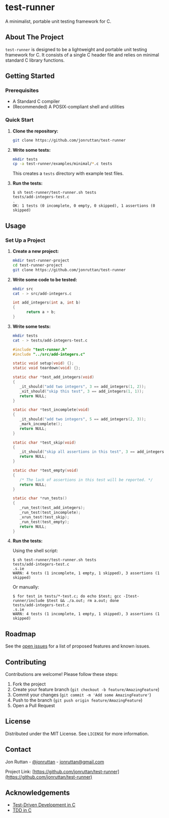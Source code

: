 # test-runner

A minimalist, portable unit testing framework for C.

## About The Project

`test-runner` is designed to be a lightweight and portable unit testing framework for C. It consists of a single C header file and relies on minimal standard C library functions.

## Getting Started

### Prerequisites

- A Standard C compiler
- (Recommended) A POSIX-compliant shell and utilities

### Quick Start

1. **Clone the repository:**

   ```sh
   git clone https://github.com/jonruttan/test-runner
   ```

2. **Write some tests:**

   ```sh
   mkdir tests
   cp -a test-runner/examples/minimal/*.c tests
   ```

   This creates a `tests` directory with example test files.

3. **Run the tests:**

   ```console
   $ sh test-runner/test-runner.sh tests
   tests/add-integers-test.c
   .
   OK: 1 tests (0 incomplete, 0 empty, 0 skipped), 1 assertions (0 skipped)
   ```

## Usage

### Set Up a Project

1. **Create a new project:**

   ```sh
   mkdir test-runner-project
   cd test-runner-project
   git clone https://github.com/jonruttan/test-runner
   ```

2. **Write some code to be tested:**

   ```sh
   mkdir src
   cat - > src/add-integers.c
   ```

   ```c
   int add_integers(int a, int b)
   {
         return a + b;
   }
   ```

3. **Write some tests:**

   ```sh
   mkdir tests
   cat - > tests/add-integers-test.c
   ```

   ```c
   #include "test-runner.h"
   #include "../src/add-integers.c"

   static void setup(void) {};
   static void teardown(void) {};

   static char *test_add_integers(void)
   {
      _it_should("add two integers", 3 == add_integers(1, 2));
      _xit_should("skip this test", 3 == add_integers(1, 1));
      return NULL;
   }

   static char *test_incomplete(void)
   {
      _it_should("add two integers", 5 == add_integers(2, 3));
      _mark_incomplete();
      return NULL;
   }

   static char *test_skip(void)
   {
      _it_should("skip all assertions in this test", 3 == add_integers(2, 2));
      return NULL;
   }

   static char *test_empty(void)
   {
      /* The lack of assertions in this test will be reported. */
      return NULL;
   }

   static char *run_tests()
   {
      _run_test(test_add_integers);
      _run_test(test_incomplete);
      _xrun_test(test_skip);
      _run_test(test_empty);
      return NULL;
   }
   ```

4. **Run the tests:**

   Using the shell script:

   ```console
   $ sh test-runner/test-runner.sh tests
   tests/add-integers-test.c
   .s.ie
   WARN: 4 tests (1 incomplete, 1 empty, 1 skipped), 3 assertions (1 skipped)
   ```

   Or manually:

   ```console
   $ for test in tests/*-test.c; do echo $test; gcc -Itest-runner/include $test && ./a.out; rm a.out; done
   tests/add-integers-test.c
   .s.ie
   WARN: 4 tests (1 incomplete, 1 empty, 1 skipped), 3 assertions (1 skipped)
   ```

## Roadmap

See the [open issues](https://github.com/jonruttan/test-runner/issues) for a list of proposed features and known issues.

## Contributing

Contributions are welcome! Please follow these steps:

1. Fork the project
2. Create your feature branch (`git checkout -b feature/AmazingFeature`)
3. Commit your changes (`git commit -m 'Add some AmazingFeature'`)
4. Push to the branch (`git push origin feature/AmazingFeature`)
5. Open a Pull Request

## License

Distributed under the MIT License. See `LICENSE` for more information.

## Contact

Jon Ruttan - [@jonruttan](https://twitter.com/jonruttan) - jonruttan@gmail.com

Project Link: [https://github.com/jonruttan/test-runner](https://github.com/jonruttan/test-runner)

## Acknowledgements

- [Test-Driven Development in C](https://eradman.com)
- [TDD in C](https://web.archive.org/web/20210325055538/https://eradman.com/tdd.html)
